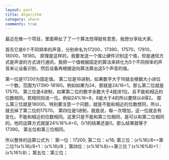 ```yaml
---
layout: post
title: Algorithm
category: share
comments: true
---
```


最近在做一个项目，里面牵扯了了一个算法觉得挺有意思，我想分享给大家。


首先它是6个不同频率的声音，分别命名为17200，17390，17570，17810，18000，18180。
原理是这样的，我要发送一个值让硬件识别这个值，但是通信方式是声波的方式进行通讯，我把一个值根据固定的算法来转化为5个不同频率的声音来让设备识别，然后设备再根据逆向算法算出这5个声音的值。


第一位是17200为固定值。
第二位是16进制，如果数字大于16就会根据大小进位一个数。范围为17390-18180。例如如果为24，那就是24/16=1。那么第二位就是17570。
第三位是4进制，如果第二位的数字余数大于4就进1位。且不能和相近的位数相同。若相同则进一位。例如24%16=8，8是大于4的所以要除以4得2。
那么第三位就是18000。特别要注意一个问题，就是不能和相近的位数想同，所以，就去掉了第二位的17570。
第四位是1进制，就是说，每一次增加，这一位就会有变化。不能和相近的位数相同。这里只是不能和第三位相同，是可以和第二位相同的。他的运算方式就是24%16%4=0。0/1的结果还是0。那么结果就等于17390。
第五位和第三位相同。


所以整体的运算公式为：
第一位：17200;
第二位：x/16;
第三位：(x%16)/8==第二位?(x%16)/8+1：(x%16)/8；
第四位：(x%16%8)==第三位？(x%16%8)+1：(x%16%8)；
第五位：第三位；

